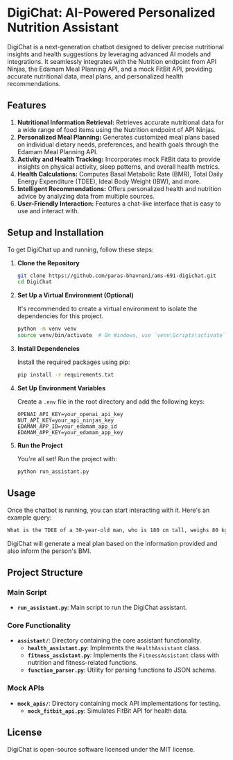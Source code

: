 # DigiChat: AI-Powered Personalized Nutrition Assistant

DigiChat is a next-generation chatbot designed to deliver precise nutritional insights and health suggestions by leveraging advanced AI models and integrations. It seamlessly integrates with the Nutrition endpoint from API Ninjas, the Edamam Meal Planning API, and a mock FitBit API, providing accurate nutritional data, meal plans, and personalized health recommendations.

## Features
1. **Nutritional Information Retrieval:** Retrieves accurate nutritional data for a wide range of food items using the Nutrition endpoint of API Ninjas.
2. **Personalized Meal Planning:** Generates customized meal plans based on individual dietary needs, preferences, and health goals through the Edamam Meal Planning API.
3. **Activity and Health Tracking:** Incorporates mock FitBit data to provide insights on physical activity, sleep patterns, and overall health metrics.
4. **Health Calculations:** Computes Basal Metabolic Rate (BMR), Total Daily Energy Expenditure (TDEE), Ideal Body Weight (IBW), and more.
5. **Intelligent Recommendations:** Offers personalized health and nutrition advice by analyzing data from multiple sources.
6. **User-Friendly Interaction:** Features a chat-like interface that is easy to use and interact with.

## Setup and Installation

To get DigiChat up and running, follow these steps:

1. **Clone the Repository**

    ```bash
    git clone https://github.com/paras-bhavnani/ams-691-digichat.git
    cd DigiChat
    ```

2. **Set Up a Virtual Environment (Optional)**

    It's recommended to create a virtual environment to isolate the dependencies for this project.

    ```bash
    python -m venv venv
    source venv/bin/activate  # On Windows, use `venv\Scripts\activate`
    ```

3. **Install Dependencies**

    Install the required packages using pip:

    ```bash
    pip install -r requirements.txt
    ```

4. **Set Up Environment Variables**

    Create a `.env` file in the root directory and add the following keys:

    ```env
    OPENAI_API_KEY=your_openai_api_key
    NUT_API_KEY=your_api_ninjas_key
    EDAMAM_APP_ID=your_edamam_app_id
    EDAMAM_APP_KEY=your_edamam_app_key
    ```

5. **Run the Project**

    You're all set! Run the project with:

    ```bash
    python run_assistant.py
    ```

## Usage

Once the chatbot is running, you can start interacting with it. Here's an example query:

```bash
What is the TDEE of a 30-year-old man, who is 180 cm tall, weighs 80 kg, and exercises 3 times a week?
```

DigiChat will generate a meal plan based on the information provided and also inform the person's BMI.

## Project Structure

### Main Script
- **`run_assistant.py`**: Main script to run the DigiChat assistant.

### Core Functionality
- **`assistant/`**: Directory containing the core assistant functionality.
  - **`health_assistant.py`**: Implements the `HealthAssistant` class.
  - **`fitness_assistant.py`**: Implements the `FitnessAssistant` class with nutrition and fitness-related functions.
  - **`function_parser.py`**: Utility for parsing functions to JSON schema.

### Mock APIs
- **`mock_apis/`**: Directory containing mock API implementations for testing.
  - **`mock_fitbit_api.py`**: Simulates FitBit API for health data.

## License

DigiChat is open-source software licensed under the MIT license.
